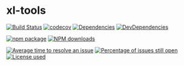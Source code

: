# xl-tools

[![Build Status](https://api.travis-ci.com/xl-vision/xl-tools.svg?branch=master)](https://travis-ci.com/xl-vision/xl-tools)
[![codecov](https://codecov.io/gh/xl-vision/xl-tools/branch/master/graph/badge.svg)](https://codecov.io/gh/xl-vision/xl-tools)
[![Dependencies](https://img.shields.io/david/xl-vision/xl-tools.svg)](https://david-dm.org/xl-vision/xl-tools)
[![DevDependencies](https://img.shields.io/david/dev/xl-vision/xl-tools.svg)](https://david-dm.org/xl-vision/xl-tools?type=dev)

[![npm package](https://img.shields.io/npm/v/@xl-vision/xl-tools.svg)](https://www.npmjs.org/package/@xl-vision/xl-tools)
[![NPM downloads](http://img.shields.io/npm/dm/@xl-vision/xl-tools.svg)](https://www.npmjs.org/package/@xl-vision/xl-tools)

[![Average time to resolve an issue](http://isitmaintained.com/badge/resolution/xl-vision/xl-tools.svg)](http://isitmaintained.com/project/xl-vision/xl-tools "Average time to resolve an issue")
[![Percentage of issues still open](http://isitmaintained.com/badge/open/xl-vision/xl-tools.svg)](http://isitmaintained.com/project/xl-vision/xl-tools "Percentage of issues still open")
[![License used](https://img.shields.io/github/license/xl-vision/xl-tools.svg)](https://mit-license.org/)
